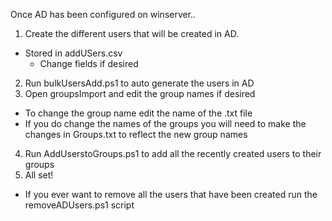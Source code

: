Once AD has been configured on winserver..

1. Create the different users that will be created in AD.
  - Stored in addUSers.csv
    - Change fields if desired
2. Run bulkUsersAdd.ps1 to auto generate the users in AD
3. Open groupsImport and edit the group names if desired
  - To change the group name edit the name of the .txt file
  - If you do change the names of the groups you will need to make the changes in Groups.txt to reflect the new group names
4. Run AddUserstoGroups.ps1 to add all the recently created users to their groups
5. All set!

  - If you ever want to remove all the users that have been created run the removeADUsers.ps1 script
